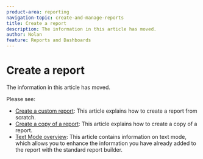 ```yaml
---
product-area: reporting
navigation-topic: create-and-manage-reports
title: Create a report
description: The information in this article has moved.
author: Nolan
feature: Reports and Dashboards
---
```


# Create a report

The information in this article has moved.

Please see:

* [Create a custom report](../../../reports-and-dashboards/reports/creating-and-managing-reports/create-custom-report.md): This article explains how to create a report from scratch.
* [Create a copy of a report](../../../reports-and-dashboards/reports/creating-and-managing-reports/create-copy-report.md): This article explains how to create a copy of a report.
* [Text Mode overview](../../../reports-and-dashboards/reports/text-mode/understand-text-mode.md): This article contains information on text mode, which allows you to enhance the information you have already added to the report with the standard report builder.

